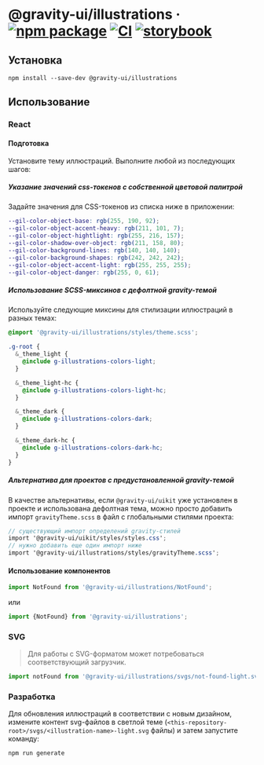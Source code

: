 # @gravity-ui/illustrations &middot; [![npm package](https://img.shields.io/npm/v/@gravity-ui/illustrations)](https://www.npmjs.com/package/@gravity-ui/illustrations) [![CI](https://img.shields.io/github/actions/workflow/status/gravity-ui/illustrations/.github/workflows/ci.yml?label=CI&logo=github)](https://github.com/gravity-ui/illustrations/actions/workflows/ci.yml?query=branch:main) [![storybook](https://img.shields.io/badge/Storybook-deployed-ff4685)](https://preview.gravity-ui.com/illustrations/)

## Установка

```shell
npm install --save-dev @gravity-ui/illustrations
```

## Использование

### React

#### Подготовка

Установите тему иллюстраций. Выполните любой из последующих шагов:

##### Указание значений css-токенов с собственной цветовой палитрой

Задайте значения для CSS-токенов из списка ниже в приложении:

```scss
--gil-color-object-base: rgb(255, 190, 92);
--gil-color-object-accent-heavy: rgb(211, 101, 7);
--gil-color-object-hightlight: rgb(255, 216, 157);
--gil-color-shadow-over-object: rgb(211, 158, 80);
--gil-color-background-lines: rgb(140, 140, 140);
--gil-color-background-shapes: rgb(242, 242, 242);
--gil-color-object-accent-light: rgb(255, 255, 255);
--gil-color-object-danger: rgb(255, 0, 61);
```

##### Использование SCSS-миксинов с дефолтной gravity-темой

Используйте следующие миксины для стилизации иллюстраций в разных темах:

```scss
@import '@gravity-ui/illustrations/styles/theme.scss';

.g-root {
  &_theme_light {
    @include g-illustrations-colors-light;
  }

  &_theme_light-hc {
    @include g-illustrations-colors-light-hc;
  }

  &_theme_dark {
    @include g-illustrations-colors-dark;
  }

  &_theme_dark-hc {
    @include g-illustrations-colors-dark-hc;
  }
}
```

##### Альтернатива для проектов с предустановленной gravity-темой

В качестве альтернативы, если `@gravity-ui/uikit` уже установлен в проекте и использована дефолтная тема, можно просто добавить импорт `gravityTheme.scss` в файл с глобальными стилями проекта:

```scss
// существующий импорт определений gravity-стилей
import '@gravity-ui/uikit/styles/styles.css';
// нужно добавить еще один импорт ниже
import '@gravity-ui/illustrations/styles/gravityTheme.scss';
```

#### Использование компонентов

```js
import NotFound from '@gravity-ui/illustrations/NotFound';
```

или

```js
import {NotFound} from '@gravity-ui/illustrations';
```

### SVG

> Для работы с SVG-форматом может потребоваться соответствующий загрузчик.

```js
import notFound from '@gravity-ui/illustrations/svgs/not-found-light.svg';
```

### Разработка

Для обновления иллюстраций в соответствии с новым дизайном, измените контент svg-файлов в светлой теме (`<this-repository-root>/svgs/<illustration-name>-light.svg` файлы) и затем запустите команду:

```shell
npm run generate
```
